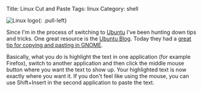Title: Linux Cut and Paste
Tags: linux
Category: shell

![Linux logo]({filename}/images/9.png){: .pull-left}

Since I'm in the process of switching to [Ubuntu](https://www.ubuntu.com/) I've
been hunting down tips and tricks. One great resource is the [Ubuntu
Blog](https://ubuntu.wordpress.com). Today they had a [great tip for
copying and pasting in
GNOME](https://ubuntu.wordpress.com/2006/12/12/cut-copy-paste-clipboard-management/).

Basically, what you do is highlight the text in one application (for
example Firefox), switch to another application and then click the
middle mouse button where you want the text to show up. Your highlighted
text is now exactly where you want it. If you don't feel like using the
mouse, you can use Shift+Insert in the second application to paste the
text.

